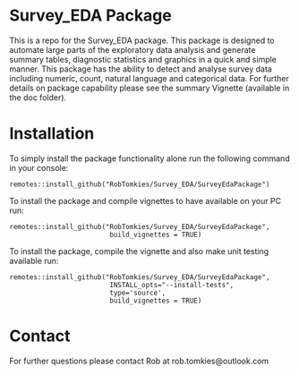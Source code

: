 # Survey_EDA Package

This is a repo for the Survey_EDA package. This package is designed to automate large parts of the exploratory data analysis and generate summary tables, diagnostic statistics and graphics in a quick and simple manner. This package has the ability to detect and analyse survey data including numeric, count, natural language and categorical data. For further details on package capability please see the summary Vignette (available in the doc folder).

# Installation 

To simply install the package functionality alone run the following command in your console:

```
remotes::install_github("RobTomkies/Survey_EDA/SurveyEdaPackage")
```
To install the package and compile vignettes to have available on your PC run:


```
remotes::install_github("RobTomkies/Survey_EDA/SurveyEdaPackage",
                         build_vignettes = TRUE)

```
To install the package, compile the vignette and also make unit testing available run:

```
remotes::install_github("RobTomkies/Survey_EDA/SurveyEdaPackage",
                         INSTALL_opts="--install-tests",
                         type='source',
                         build_vignettes = TRUE)

```

# Contact

For further questions please contact Rob at rob.tomkies\@outlook.com
